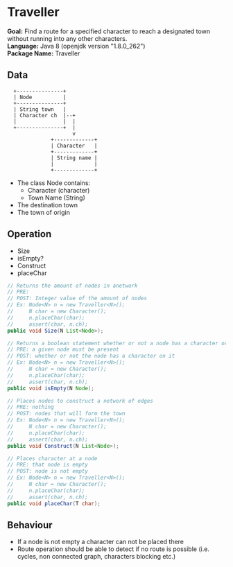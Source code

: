 # Traveller

**Goal:** Find a route for a specified character to reach a designated town without running into any other characters.  
**Language:** Java 8 (openjdk version "1.8.0_262")  
**Package Name:** Traveller  

## Data
```
  +---------------+   
  | Node          |     
  +---------------+    
  | String town   |     
  | Character ch  |--+     
  |               |  |    
  +---------------+  |   
                     v   
              +-------------+   
              | Character   |   
              +-------------+   
              | String name |   
              |             |   
              +-------------+   
```
- The class Node contains: 
    - Character (character)
    - Town Name (String)
- The destination town
- The town of origin

## Operation

- Size
- isEmpty?
- Construct
- placeChar

```java
// Returns the amount of nodes in anetwork
// PRE: 
// POST: Integer value of the amount of nodes
// Ex: Node<N> n = new Traveller<N>();
//     N char = new Character();
//     n.placeChar(char);
//     assert(char, n.ch);
public void Size(N List<Node>);
```

```java
// Returns a boolean statement whether or not a node has a character or not
// PRE: a given node must be present
// POST: whether or not the node has a character on it
// Ex: Node<N> n = new Traveller<N>();
//     N char = new Character();
//     n.placeChar(char);
//     assert(char, n.ch);
public void isEmpty(N Node);
```

```java
// Places nodes to construct a network of edges
// PRE: nothing
// POST: nodes that will form the town
// Ex: Node<N> n = new Traveller<N>();
//     N char = new Character();
//     n.placeChar(char);
//     assert(char, n.ch);
public void Construct(N List<Node>);
```

```java
// Places character at a node
// PRE: that node is empty
// POST: node is not empty 
// Ex: Node<N> n = new Traveller<N>();
//     N char = new Character();
//     n.placeChar(char);
//     assert(char, n.ch);
public void placeChar(T char);
```

## Behaviour

- If a node is not empty a character can not be placed there 
- Route operation should be able to detect if no route is possible (i.e. cycles, non connected graph, characters blocking etc.)
